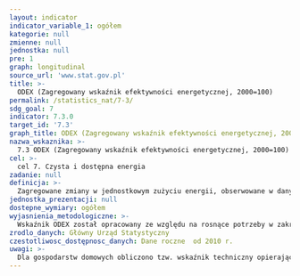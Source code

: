 ```yaml
---
layout: indicator
indicator_variable_1: ogółem
kategorie: null
zmienne: null
jednostka: null
pre: 1
graph: longitudinal
source_url: 'www.stat.gov.pl'
title: >-
  ODEX (Zagregowany wskaźnik efektywności energetycznej, 2000=100)
permalink: /statistics_nat/7-3/
sdg_goal: 7
indicator: 7.3.0
target_id: '7.3'
graph_title: ODEX (Zagregowany wskaźnik efektywności energetycznej, 2000=100)
nazwa_wskaznika: >-
  7.3 ODEX (Zagregowany wskaźnik efektywności energetycznej, 2000=100)
cel: >-
  cel 7. Czysta i dostępna energia
zadanie: null
definicja: >-
  Zagregowane zmiany w jednostkowym zużyciu energii, obserwowane w danym czasie na określonych poziomach użytkowania końcowego, obliczane jako iloraz rzeczywistego zużycia energii w danym roku i teoretycznego zużycia energii, nie uwzględniającego efektu zużycia jednostkowego (tzn. przy założeniu dotychczasowej energochłonności procesów produkcji danych wyrobów).
jednostka_prezentacji: null
dostepne_wymiary: ogółem
wyjasnienia_metodologiczne: >-
  Wskaźnik ODEX został opracowany ze względu na rosnące potrzeby w zakresie monitorowania efektywności energetycznej oraz w celu uzyskania zrozumiałego, prostego do opracowania i porównywalnego wskaźnika ilustrującego postęp w zakresie efektywności energetycznej w krajach członkowskich Unii Europejskiej.Wskaźniki ODEX są przydatne do monitorowania realizacji celu indykatywnego w zakresie efektywności energetycznej, określonego w dyrektywie 2006/32/WE, dotyczącej m.in. efektywności końcowego wykorzystania energii i usług energetycznych. Obecnie stosuje się dwie alternatywne metody obliczania wskaźnika ODEX, dające taki sam wynik. Pierwsza z nich (metoda agregacji oparta na efekcie jednostkowego zużycia) łączy postęp w efektywności energetycznej osiągnięty we wszystkich podsektorach na podstawie ilości zaoszczędzonej energii (np. Mtoe): oparta jest na &bdquo efekcie jednostkowego zużycia”. Druga metoda (metoda wskaźnika ważonego) waży osobny wskaźnik zużycia jednostkowego każdego podsektora na podstawie jego udziału w zużyciu energii całego sektora.Wskaźnik ODEX nie pokazuje bieżącego poziomu intensywności energetycznej, lecz postęp w stosunku do roku bazowego. Im wskaźnik niższy, tym większa poprawa efektywności wykorzystania energii.
zrodlo_danych: Główny Urząd Statystyczny
czestotliwosc_dostępnosc_danych: Dane roczne  od 2010 r.
uwagi: >-
  Dla gospodarstw domowych obliczono tzw. wskaźnik techniczny opierający się na poprawie parametrów technicznych użytkowanych mieszkań i nieuwzględniający np. zmian zachowań mieszkańców skutkujących większym zużyciem energii. Z uwagi na brak oficjalnych danych dotyczących jednostkowego zużycia paliw przez różne środki transportu, wskaźnik jest obliczony w oparciu o szacunkowe parametry i przez to obarczony może być błędem.
---
```

